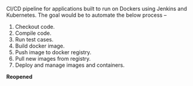 CI/CD pipeline for applications built to run on Dockers using Jenkins and Kubernetes. The goal would be to automate the below process –

1) Checkout code.
2) Compile code.
3) Run test cases.
4) Build docker image.
5) Push image to docker registry.
6) Pull new images from registry.
7) Deploy and manage images and containers.

<b>Reopened</b>
